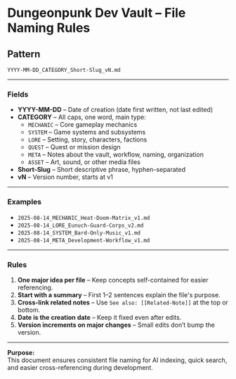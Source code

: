 # Dungeonpunk Dev Vault – File Naming Rules

## Pattern
`YYYY-MM-DD_CATEGORY_Short-Slug_vN.md`

---

### Fields
- **YYYY-MM-DD** – Date of creation (date first written, not last edited)
- **CATEGORY** – All caps, one word, main type:
  - `MECHANIC` – Core gameplay mechanics
  - `SYSTEM` – Game systems and subsystems
  - `LORE` – Setting, story, characters, factions
  - `QUEST` – Quest or mission design
  - `META` – Notes about the vault, workflow, naming, organization
  - `ASSET` – Art, sound, or other media files
- **Short-Slug** – Short descriptive phrase, hyphen-separated
- **vN** – Version number, starts at v1

---

### Examples
- `2025-08-14_MECHANIC_Heat-Doom-Matrix_v1.md`
- `2025-08-14_LORE_Eunuch-Guard-Corps_v2.md`
- `2025-08-14_SYSTEM_Bard-Only-Music_v1.md`
- `2025-08-14_META_Development-Workflow_v1.md`

---

### Rules
1. **One major idea per file** – Keep concepts self-contained for easier referencing.  
2. **Start with a summary** – First 1–2 sentences explain the file's purpose.  
3. **Cross-link related notes** – Use `See also: [[Related-Note]]` at the top or bottom.  
4. **Date is the creation date** – Keep it fixed even after edits.  
5. **Version increments on major changes** – Small edits don’t bump the version.  

---

**Purpose:**  
This document ensures consistent file naming for AI indexing, quick search, and easier cross-referencing during development.  
